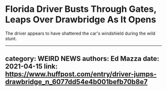 # Florida Driver Busts Through Gates, Leaps Over Drawbridge As It Opens

The driver appears to have shattered the car's windshield during the wild stunt.

---
category: WEIRD NEWS
authors: Ed Mazza
date: 2021-04-15
link: https://www.huffpost.com/entry/driver-jumps-drawbridge_n_6077dd54e4b001befb70b8e7
---
